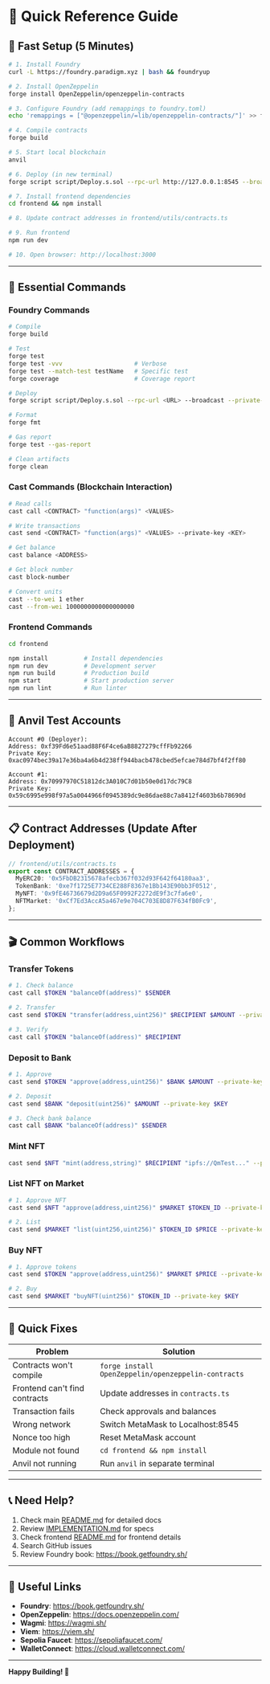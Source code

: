 # 🎯 Quick Reference Guide

## 🚀 Fast Setup (5 Minutes)

```bash
# 1. Install Foundry
curl -L https://foundry.paradigm.xyz | bash && foundryup

# 2. Install OpenZeppelin
forge install OpenZeppelin/openzeppelin-contracts

# 3. Configure Foundry (add remappings to foundry.toml)
echo 'remappings = ["@openzeppelin/=lib/openzeppelin-contracts/"]' >> foundry.toml

# 4. Compile contracts
forge build

# 5. Start local blockchain
anvil

# 6. Deploy (in new terminal)
forge script script/Deploy.s.sol --rpc-url http://127.0.0.1:8545 --broadcast --private-key 0xac0974bec39a17e36ba4a6b4d238ff944bacb478cbed5efcae784d7bf4f2ff80

# 7. Install frontend dependencies
cd frontend && npm install

# 8. Update contract addresses in frontend/utils/contracts.ts

# 9. Run frontend
npm run dev

# 10. Open browser: http://localhost:3000
```

---

## 📝 Essential Commands

### Foundry Commands

```bash
# Compile
forge build

# Test
forge test
forge test -vvv                    # Verbose
forge test --match-test testName   # Specific test
forge coverage                     # Coverage report

# Deploy
forge script script/Deploy.s.sol --rpc-url <URL> --broadcast --private-key <KEY>

# Format
forge fmt

# Gas report
forge test --gas-report

# Clean artifacts
forge clean
```

### Cast Commands (Blockchain Interaction)

```bash
# Read calls
cast call <CONTRACT> "function(args)" <VALUES>

# Write transactions
cast send <CONTRACT> "function(args)" <VALUES> --private-key <KEY>

# Get balance
cast balance <ADDRESS>

# Get block number
cast block-number

# Convert units
cast --to-wei 1 ether
cast --from-wei 1000000000000000000
```

### Frontend Commands

```bash
cd frontend

npm install          # Install dependencies
npm run dev          # Development server
npm run build        # Production build
npm start            # Start production server
npm run lint         # Run linter
```

---

## 🔑 Anvil Test Accounts

```
Account #0 (Deployer):
Address: 0xf39Fd6e51aad88F6F4ce6aB8827279cffFb92266
Private Key: 0xac0974bec39a17e36ba4a6b4d238ff944bacb478cbed5efcae784d7bf4f2ff80

Account #1:
Address: 0x70997970C51812dc3A010C7d01b50e0d17dc79C8
Private Key: 0x59c6995e998f97a5a0044966f0945389dc9e86dae88c7a8412f4603b6b78690d
```

---

## 📋 Contract Addresses (Update After Deployment)

```typescript
// frontend/utils/contracts.ts
export const CONTRACT_ADDRESSES = {
  MyERC20: '0x5FbDB2315678afecb367f032d93F642f64180aa3',
  TokenBank: '0xe7f1725E7734CE288F8367e1Bb143E90bb3F0512',
  MyNFT: '0x9fE46736679d2D9a65F0992F2272dE9f3c7fa6e0',
  NFTMarket: '0xCf7Ed3AccA5a467e9e704C703E8D87F634fB0Fc9',
};
```

---

## 🎬 Common Workflows

### Transfer Tokens

```bash
# 1. Check balance
cast call $TOKEN "balanceOf(address)" $SENDER

# 2. Transfer
cast send $TOKEN "transfer(address,uint256)" $RECIPIENT $AMOUNT --private-key $KEY

# 3. Verify
cast call $TOKEN "balanceOf(address)" $RECIPIENT
```

### Deposit to Bank

```bash
# 1. Approve
cast send $TOKEN "approve(address,uint256)" $BANK $AMOUNT --private-key $KEY

# 2. Deposit
cast send $BANK "deposit(uint256)" $AMOUNT --private-key $KEY

# 3. Check bank balance
cast call $BANK "balanceOf(address)" $SENDER
```

### Mint NFT

```bash
cast send $NFT "mint(address,string)" $RECIPIENT "ipfs://QmTest..." --private-key $KEY
```

### List NFT on Market

```bash
# 1. Approve NFT
cast send $NFT "approve(address,uint256)" $MARKET $TOKEN_ID --private-key $KEY

# 2. List
cast send $MARKET "list(uint256,uint256)" $TOKEN_ID $PRICE --private-key $KEY
```

### Buy NFT

```bash
# 1. Approve tokens
cast send $TOKEN "approve(address,uint256)" $MARKET $PRICE --private-key $KEY

# 2. Buy
cast send $MARKET "buyNFT(uint256)" $TOKEN_ID --private-key $KEY
```

---

## 🐛 Quick Fixes

| Problem | Solution |
|---------|----------|
| Contracts won't compile | `forge install OpenZeppelin/openzeppelin-contracts` |
| Frontend can't find contracts | Update addresses in `contracts.ts` |
| Transaction fails | Check approvals and balances |
| Wrong network | Switch MetaMask to Localhost:8545 |
| Nonce too high | Reset MetaMask account |
| Module not found | `cd frontend && npm install` |
| Anvil not running | Run `anvil` in separate terminal |

---

## 📞 Need Help?

1. Check main [README.md](README.md) for detailed docs
2. Review [IMPLEMENTATION.md](IMPLEMENTATION.md) for specs
3. Check frontend [README.md](frontend/README.md) for frontend details
4. Search GitHub issues
5. Review Foundry book: https://book.getfoundry.sh/

---

## 🔗 Useful Links

- **Foundry**: https://book.getfoundry.sh/
- **OpenZeppelin**: https://docs.openzeppelin.com/
- **Wagmi**: https://wagmi.sh/
- **Viem**: https://viem.sh/
- **Sepolia Faucet**: https://sepoliafaucet.com/
- **WalletConnect**: https://cloud.walletconnect.com/

---

**Happy Building! 🚀**

